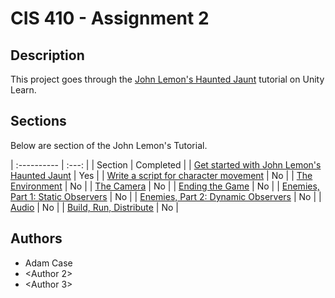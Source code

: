 # CIS 410 - Assignment 2
## Description
This project goes through the
[John Lemon's Haunted Jaunt](https://learn.unity.com/project/john-lemon-s-haunted-jaunt-3d-beginner)
tutorial on Unity Learn.

## Sections
Below are section of the John Lemon's Tutorial.

| :---------- | :---: |
| Section | Completed |
| [Get started with John Lemon's Haunted Jaunt](https://learn.unity.com/tutorial/the-player-character-part-1?uv=2020.3&projectId=5caf65ddedbc2a08d53c7acb) | Yes |
| [Write a script for character movement](https://learn.unity.com/tutorial/player-character-part-2-the-script?uv=2020.3&projectId=5caf65ddedbc2a08d53c7acb) | No |
| [The Environment](https://learn.unity.com/tutorial/the-environment?uv=2020.3&projectId=5caf65ddedbc2a08d53c7acb) | No |
| [The Camera](https://learn.unity.com/tutorial/the-camera?uv=2020.3&projectId=5caf65ddedbc2a08d53c7acb) | No |
| [Ending the Game](https://learn.unity.com/tutorial/ending-the-game?uv=2020.3&projectId=5caf65ddedbc2a08d53c7acb) | No |
| [Enemies, Part 1: Static Observers](https://learn.unity.com/tutorial/enemies-part-1-static-observers?uv=2020.3&projectId=5caf65ddedbc2a08d53c7acb) | No |
| [Enemies, Part 2: Dynamic Observers](https://learn.unity.com/tutorial/enemies-part-2-dynamic-observers?uv=2020.3&projectId=5caf65ddedbc2a08d53c7acb) | No |
| [Audio](https://learn.unity.com/tutorial/audio-ayf?uv=2020.3&projectId=5caf65ddedbc2a08d53c7acb) | No |
| [Build, Run, Distribute](https://learn.unity.com/tutorial/build-run-distribute-1?uv=2020.3&projectId=5caf65ddedbc2a08d53c7acb) | No |

## Authors

* Adam Case
* <Author 2>
* <Author 3>
